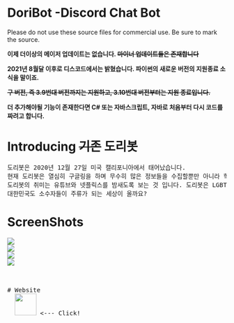 # DoriBot -Discord Chat Bot
  <p>Please do not use these source files for commercial use.
  Be sure to mark the source.</p>
  <p><b>이제 더이상의 메이저 업데이트는 없습니다. <s>마이너 업데이트들은 존재합니다</s></p><p>
  2021년 8월달 이후로 디스코드에서는 밝혔습니다. 파이썬의 새로운 버전의 지원종료 소식을 말이죠.</p><p><s>구 버전, 즉 3.9번대 버전까지는 지원하고, 3.10번대 버전부터는 지원 종료입니다.</s></p><p>
  더 추가해야될 기능이 존재한다면 C# 또는 자바스크립트, 자바로 처음부터 다시 코드를 짜려고 합니다.</p></b>
  
# Introducing <s>기존</s> 도리봇
<pre>
도리봇은 2020년 12월 27일 미국 캘리포니아에서 태어났습니다. 
현재 도리봇은 열심히 구글링을 하며 무수히 많은 정보들을 수집할뿐만 아니라 학습하고 있습니다. 
도리봇의 취미는 유튜브와 넷플릭스를 밤새도록 보는 것 입니다. 도리봇은 LGBTQ+를 지지합니다. 
대한민국도 소수자들이 주류가 되는 세상이 올까요?
</pre>

# ScreenShots
<pre>
<img src="https://github.com/queenanna1999/Doribot_Main/blob/main/ss/1.PNG?raw=true">
<img src="https://github.com/queenanna1999/Doribot_Main/blob/main/ss/2.PNG?raw=true">
<img src="https://github.com/queenanna1999/Doribot_Main/blob/main/ss/3.PNG?raw=true">
<img src="https://github.com/queenanna1999/Doribot_Main/blob/main/ss/4.PNG?raw=true">


  
# Website
  <a href="https://queenanna1999.github.io/DoriBotSite/"><img src="https://i.imgur.com/Ny6e2BS.jpeg" width=50 height=50></a> <--- Click!

